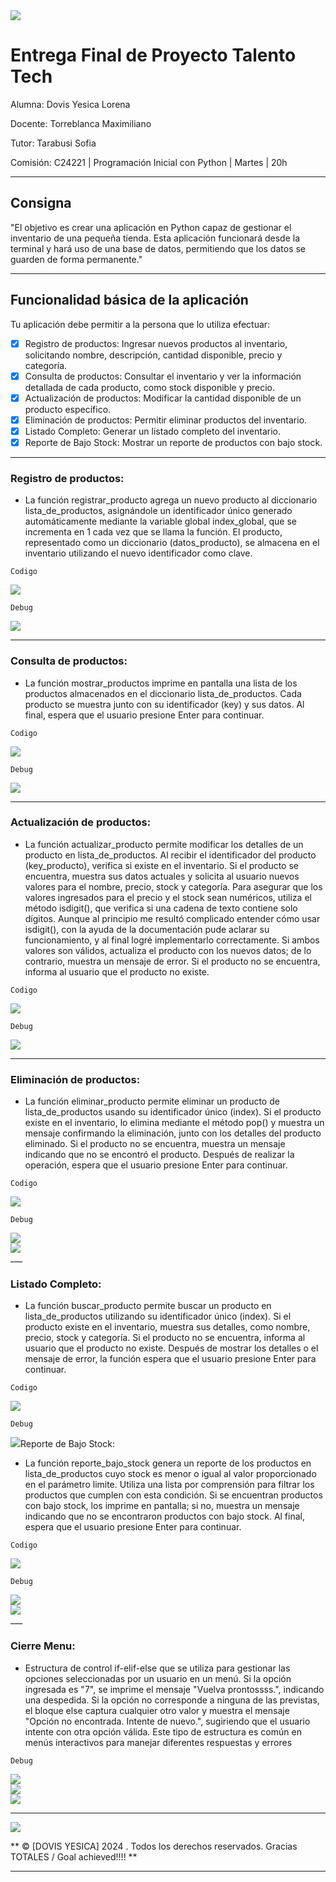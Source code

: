 <div aling="center">
    <img src="/img/Banner.jpg">
</div>

# Entrega Final de Proyecto Talento Tech


Alumna: Dovis Yesica Lorena

Docente: Torreblanca Maximiliano

Tutor: Tarabusi Sofia

Comisión: C24221 | Programación Inicial con Python | Martes | 20h

___

## Consigna

"El objetivo es crear una aplicación en Python capaz de gestionar el inventario de una pequeña tienda. Esta aplicación funcionará desde la terminal y hará uso de una base de datos, permitiendo que los datos se guarden de forma permanente."

___

## Funcionalidad básica de la aplicación

Tu aplicación debe permitir a la persona que lo utiliza efectuar:

- [x] Registro de productos: Ingresar nuevos productos al inventario, solicitando nombre, descripción, cantidad disponible, precio y categoría.
- [x] Consulta de productos: Consultar el inventario y ver la información detallada de cada producto, como stock disponible y precio.
- [x] Actualización de productos: Modificar la cantidad disponible de un producto específico.
- [x] Eliminación de productos: Permitir eliminar productos del inventario.
- [x] Listado Completo: Generar un listado completo del inventario.
- [x] Reporte de Bajo Stock: Mostrar un reporte de productos con bajo stock.

___

### Registro de productos: 

+ La función registrar_producto agrega un nuevo producto al diccionario lista_de_productos, asignándole un identificador único generado automáticamente mediante la variable global index_global, que se incrementa en 1 cada vez que se llama la función. El producto, representado como un diccionario (datos_producto), se almacena en el inventario utilizando el nuevo identificador como clave.


`Codigo` 

<div aling="center">
    <img src="/img/1.jpg">
</div>


`Debug` 

<div aling="center">
    <img src="/img/1a.jpg">
</div>

___



### Consulta de productos:

+ La función mostrar_productos imprime en pantalla una lista de los productos almacenados en el diccionario lista_de_productos. Cada producto se muestra junto con su identificador (key) y sus datos. Al final, espera que el usuario presione Enter para continuar.


`Codigo` 

<div aling="center">
    <img src="/img/2.jpg">
</div>


`Debug` 

<div aling="center">
    <img src="/img/2b.jpg">
</div>

___

### Actualización de productos:

+ La función actualizar_producto permite modificar los detalles de un producto en lista_de_productos. Al recibir el identificador del producto (key_producto), verifica si existe en el inventario. Si el producto se encuentra, muestra sus datos actuales y solicita al usuario nuevos valores para el nombre, precio, stock y categoría. Para asegurar que los valores ingresados para el precio y el stock sean numéricos, utiliza el método isdigit(), que verifica si una cadena de texto contiene solo dígitos. Aunque al principio me resultó complicado entender cómo usar isdigit(), con la ayuda de la documentación pude aclarar su funcionamiento, y al final logré implementarlo correctamente. Si ambos valores son válidos, actualiza el producto con los nuevos datos; de lo contrario, muestra un mensaje de error. Si el producto no se encuentra, informa al usuario que el producto no existe.

`Codigo` 

<div aling="center">
    <img src="/img/3.jpg">
</div>


`Debug` 

<div aling="center">
    <img src="/img/3b.jpg">
</div>

___

### Eliminación de productos: 


+ La función eliminar_producto permite eliminar un producto de lista_de_productos usando su identificador único (index). Si el producto existe en el inventario, lo elimina mediante el método pop() y muestra un mensaje confirmando la eliminación, junto con los detalles del producto eliminado. Si el producto no se encuentra, muestra un mensaje indicando que no se encontró el producto. Después de realizar la operación, espera que el usuario presione Enter para continuar.

`Codigo` 

<div aling="center">
    <img src="/img/4.jpg">
</div>


`Debug` 

<div aling="center">
    <img src="/img/4a.jpg">
</div>


<div aling="center">
    <img src="/img/4b.jpg">
</div>
___

### Listado Completo:

+ La función buscar_producto permite buscar un producto en lista_de_productos utilizando su identificador único (index). Si el producto existe en el inventario, muestra sus detalles, como nombre, precio, stock y categoría. Si el producto no se encuentra, informa al usuario que el producto no existe. Después de mostrar los detalles o el mensaje de error, la función espera que el usuario presione Enter para continuar.

`Codigo` 

<div aling="center">
    <img src="/img/5.jpg">
</div>


`Debug` 

<div aling="center">
    <img src="/img/5a.jpg>
</div>
___


### Reporte de Bajo Stock:

+ La función reporte_bajo_stock genera un reporte de los productos en lista_de_productos cuyo stock es menor o igual al valor proporcionado en el parámetro limite. Utiliza una lista por comprensión para filtrar los productos que cumplen con esta condición. Si se encuentran productos con bajo stock, los imprime en pantalla; si no, muestra un mensaje indicando que no se encontraron productos con bajo stock. Al final, espera que el usuario presione Enter para continuar.

`Codigo` 

<div aling="center">
    <img src="/img/6.jpg">
</div>


`Debug` 

<div aling="center">
    <img src="/img/6a.jpg">
</div>


<div aling="center">
    <img src="/img/6b.jpg">
</div>
___

### Cierre Menu:

+ Estructura de control if-elif-else que se utiliza para gestionar las opciones seleccionadas por un usuario en un menú. Si la opción ingresada es "7", se imprime el mensaje "Vuelva prontossss.", indicando una despedida. Si la opción no corresponde a ninguna de las previstas, el bloque else captura cualquier otro valor y muestra el mensaje "Opción no encontrada. Intente de nuevo.", sugiriendo que el usuario intente con otra opción válida. Este tipo de estructura es común en menús interactivos para manejar diferentes respuestas y errores

`Debug` 

<div aling="center">
    <img src="/img/salida.jpg">
</div>

<div aling="center">
    <img src="/img/mensajeopcionerronea.jpg">
</div>

<div aling="center">
    <img src="/img/x.jpg">
</div>

___


<div aling="center">
    <img src="/img/bannerdown.jpg">
</div>

**    ©     [DOVIS YESICA]   2024  . Todos los derechos reservados.   Gracias TOTALES / Goal achieved!!!!   **

___

